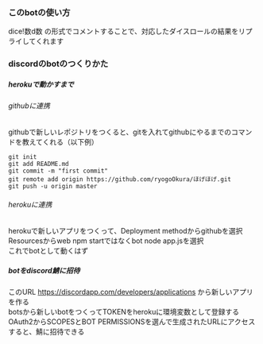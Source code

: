 ### このbotの使い方   
dice!数d数 の形式でコメントすることで、対応したダイスロールの結果をリプライしてくれます   

### discordのbotのつくりかた   
##### herokuで動かすまで
###### githubに連携   
githubで新しいレポジトリをつくると、gitを入れてgithubにやるまでのコマンドを教えてくれる（以下例）   
```
git init
git add README.md
git commit -m "first commit"
git remote add origin https://github.com/ryogoOkura/ほげほげ.git
git push -u origin master  
```
###### herokuに連携
herokuで新しいアプリをつくって、Deployment methodからgithubを選択   
Resourcesからweb npm startではなくbot node app.jsを選択    
これでbotとして動くはず

##### botをdiscord鯖に招待    
このURL https://discordapp.com/developers/applications から新しいアプリを作る    
botsから新しいbotをつくってTOKENをherokuに環境変数として登録する   
OAuth2からSCOPESとBOT PERMISSIONSを選んで生成されたURLにアクセスすると、鯖に招待できる    
